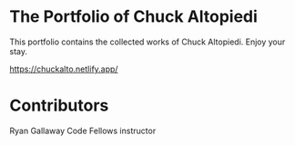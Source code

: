 # The Portfolio of Chuck Altopiedi

This portfolio contains the collected works of Chuck Altopiedi. Enjoy your stay.


https://chuckalto.netlify.app/

# Contributors
Ryan Gallaway Code Fellows instructor
